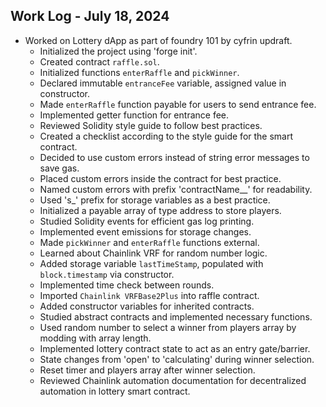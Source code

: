 ## Work Log - July 18, 2024

- Worked on Lottery dApp as part of foundry 101 by cyfrin updraft.
    - Initialized the project using 'forge init'.
    - Created contract `raffle.sol`.
    - Initialized functions `enterRaffle` and `pickWinner`.
    - Declared immutable `entranceFee` variable, assigned value in constructor.
    - Made `enterRaffle` function payable for users to send entrance fee.
    - Implemented getter function for entrance fee.
    - Reviewed Solidity style guide to follow best practices.
    - Created a checklist according to the style guide for the smart contract.
    - Decided to use custom errors instead of string error messages to save gas.
    - Placed custom errors inside the contract for best practice.
    - Named custom errors with prefix 'contractName__' for readability.
    - Used 's_' prefix for storage variables as a best practice.
    - Initialized a payable array of type address to store players.
    - Studied Solidity events for efficient gas log printing.
    - Implemented event emissions for storage changes.
    - Made `pickWinner` and `enterRaffle` functions external.
    - Learned about Chainlink VRF for random number logic.
    - Added storage variable `lastTimeStamp`, populated with `block.timestamp` via constructor.
    - Implemented time check between rounds.
    - Imported `Chainlink VRFBase2Plus` into raffle contract.
    - Added constructor variables for inherited contracts.
    - Studied abstract contracts and implemented necessary functions.
    - Used random number to select a winner from players array by modding with array length.
    - Implemented lottery contract state to act as an entry gate/barrier.
    - State changes from 'open' to 'calculating' during winner selection.
    - Reset timer and players array after winner selection.
    - Reviewed Chainlink automation documentation for decentralized automation in lottery smart contract.